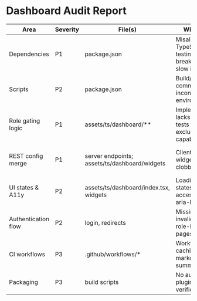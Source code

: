 # Dashboard Audit Report

| Area | Severity | File(s) | Why it matters | Fix |
| --- | --- | --- | --- | --- |
| Dependencies | P1 | package.json | Misaligned TypeScript and testing libraries can break builds and slow installs | Align TypeScript 5.6+ with ts-jest, ajv, testing libs; drop unused packages |
| Scripts | P2 | package.json | Build/test commands inconsistent across environments | Normalize build, dev, test:js, typecheck, lint:js; output to assets/dist |
| Role gating logic | P1 | assets/ts/dashboard/** | Implementation lacks precedence tests for excludeRoles > capability > roles | Add unit tests covering each branch |
| REST config merge | P1 | server endpoints; assets/ts/dashboard/widgets | Client and server widget lists may clobber props | Merge by id preserving rest-only properties; add tests for [] and specific role arrays |
| UI states & A11y | P2 | assets/ts/dashboard/index.tsx, widgets | Loading/error/empty states miss accessible copy and aria-live regions | Ensure visible text and labels; add tests |
| Authentication flow | P2 | login, redirects | Missing tests for invalid login and role-based landing pages | Add e2e specs to verify redirects and messages |
| CI workflows | P3 | .github/workflows/* | Workflows missing caching and markdown summaries | Add caching, timeouts, $GITHUB_STEP_SUMMARY, and artifact uploads |
| Packaging | P3 | build scripts | No automated plugin zip verification | Extend CI to build ZIP and smoke test in clean WP |

